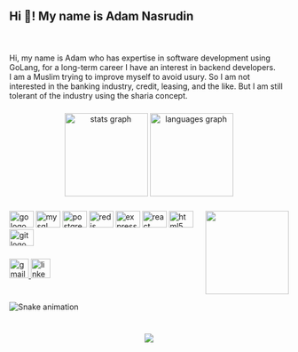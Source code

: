 <!-- ### Hi there 👋 -->

<!--
**adamnasrudin03/adamnasrudin03** is a ✨ _special_ ✨ repository because its `README.md` (this file) appears on your GitHub profile.

Here are some ideas to get you started:

- 🔭 I’m currently working on ...
- 🌱 I’m currently learning ...
- 👯 I’m looking to collaborate on ...
- 🤔 I’m looking for help with ...
- 💬 Ask me about ...
- 📫 How to reach me: ...
- 😄 Pronouns: ...
- ⚡ Fun fact: ...
-->
<h2 align="left">Hi 👋! My name is Adam Nasrudin</h2>

###

<br clear="both">

<p align="left">Hi, my name is Adam who has expertise in software development using GoLang, for a long-term career I have an interest in backend developers. <br>I am a Muslim trying to improve myself to avoid usury. So I am not interested in the banking industry, credit, leasing, and the like. But I am still tolerant of the industry using the sharia concept.</p>

###

<div align="center">
  <img src="https://github-readme-stats.vercel.app/api?hide_title=false&hide_rank=false&show_icons=true&include_all_commits=false&count_private=false&disable_animations=false&theme=default&locale=en&hide_border=true&username=adamnasrudin03" height="150" alt="stats graph"  />
  <img src="https://github-readme-stats.vercel.app/api/top-langs?locale=en&hide_title=false&layout=compact&card_width=320&langs_count=6&theme=default&hide_border=true&username=adamnasrudin03" height="150" alt="languages graph"  />
</div>

###

<img align="right" height="150" src="https://i.imgflip.com/65efzo.gif"  />

###

<div align="left">
  <img src="https://cdn.jsdelivr.net/gh/devicons/devicon/icons/go/go-original.svg" height="30" width="44" alt="go logo"  />
  <img src="https://cdn.jsdelivr.net/gh/devicons/devicon/icons/mysql/mysql-original-wordmark.svg" height="30" width="44" alt="mysql logo"  />
  <img src="https://cdn.jsdelivr.net/gh/devicons/devicon/icons/postgresql/postgresql-original-wordmark.svg" height="30" width="44" alt="postgresql logo"  />
  <img src="https://cdn.jsdelivr.net/gh/devicons/devicon/icons/redis/redis-original-wordmark.svg" height="30" width="44" alt="redis logo"  />
  <img src="https://cdn.jsdelivr.net/gh/devicons/devicon/icons/express/express-original-wordmark.svg" height="30" width="44" alt="express logo"  />
  <img src="https://cdn.jsdelivr.net/gh/devicons/devicon/icons/react/react-original-wordmark.svg" height="30" width="44" alt="react logo"  />
  <img src="https://cdn.jsdelivr.net/gh/devicons/devicon/icons/html5/html5-original.svg" height="30" width="44" alt="html5 logo"  />
  <img src="https://cdn.jsdelivr.net/gh/devicons/devicon/icons/git/git-original-wordmark.svg" height="30" width="44" alt="git logo"  />
</div>

###

<div align="left">
  <a href="https://mail.google.com/mail/u/0/?view=cm&tf=1&fs=1&to=adamnasrudin858@gmail.com" target="_blank">
    <img src="https://img.shields.io/static/v1?message=Gmail&logo=gmail&label=&color=D14836&logoColor=white&labelColor=&style=for-the-badge" height="35" alt="gmail logo"  />
  </a>
  <a href="https://www.linkedin.com/in/adam-nasrudin/" target="_blank">
    <img src="https://img.shields.io/static/v1?message=LinkedIn&logo=linkedin&label=&color=0077B5&logoColor=white&labelColor=&style=for-the-badge" height="35" alt="linkedin logo"  />
  </a>
</div>

###

<br clear="both">

<img src="https://raw.githubusercontent.com/adamnasrudin03/adamnasrudin03/blob/output/github-contribution-grid-snake.gif" alt="Snake animation" />

###

<br clear="both">

<div align="center">
  <img src="https://profile-counter.glitch.me/adamnasrudin03/count.svg?"  />
</div>

###